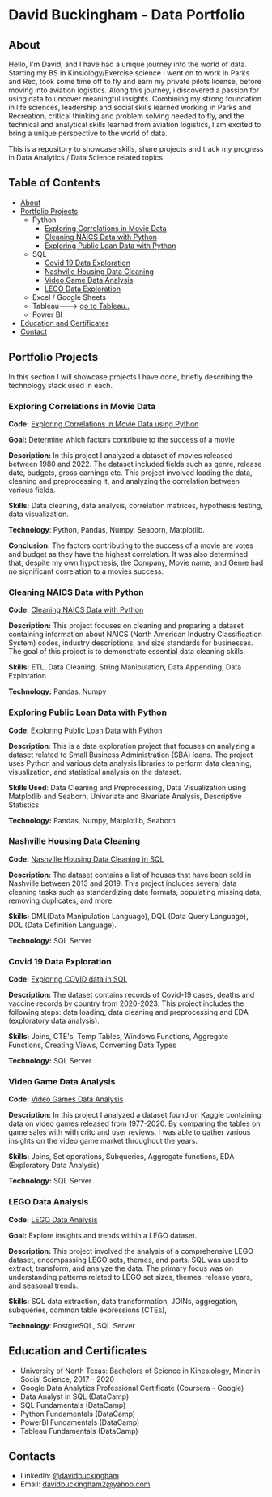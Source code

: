 # David Buckingham - Data Portfolio
## About <a name="about"></a>
Hello, I'm David, and I have had a unique journey into the world of data. Starting my BS in Kinsiology/Exercise science I went on to work in Parks and Rec, took some time off to fly and earn my private pilots license, before moving into aviation logistics.  Along this journey, i discovered a passion for using data to uncover meaningful insights.  Combining my strong foundation in life sciences, leadership and social skills learned working in Parks and Recreation, critical thinking and problem solving needed to fly, and the technical and analytical skills learned from aviation logistics, I am excited to bring a unique perspective to the world of data.

This is a repository to showcase skills, share projects and track my progress in Data Analytics / Data Science related topics.

## Table of Contents
- [About](#about)
- [Portfolio Projects](#portfolio-projects)
  - Python
    - [Exploring Correlations in Movie Data](#python-movie-analysis)
    - [Cleaning NAICS Data with Python](#NAICS-data-cleaning)
    - [Exploring Public Loan Data with Python](#Exploring-Public-Loan-Data-with-Python)
  - SQL
    - [Covid 19 Data Exploration](#covid-data-exploration)
    - [Nashville Housing Data Cleaning](#nashville-housing-data-cleaning)
    - [Video Game Data Analysis](#video-game-analysis)
    - [LEGO Data Exploration](#lego-data-analysis)
  - Excel / Google Sheets
  - Tableau---> [go to Tableau..](https://public.tableau.com/app/profile/david.buckingham)
  - Power BI
- [Education and Certificates](#education)
- [Contact](#contacts)

## Portfolio Projects <a name="portfolio-projects"></a>
In this section I will showcase projects I have done, briefly describing the technology stack used in each.
### Exploring Correlations in Movie Data <a name="python-movie-analysis"></a>
**Code:** [Exploring Correlations in Movie Data using Python](https://github.com/davidbuckingham2/Python-movie-data-analysis/blob/main/Analyzing%20movie%20data%20in%20python.ipynb)

**Goal:** Determine which factors contribute to the success of a movie

**Description:** In this project I analyzed a dataset of movies released between 1980 and 2022.  The dataset included fields such as genre, release date, budgets, gross earnings etc.  This project involved loading the data, cleaning and preprocessing it, and analyzing the correlation between various fields.

**Skills:** Data cleaning, data analysis, correlation matrices, hypothesis testing, data visualization.

**Technology**: Python, Pandas, Numpy, Seaborn, Matplotlib.

**Conclusion:** The factors contributing to the success of a movie are votes and budget as they have the highest correlation. It was also determined that, despite my own hypothesis, the Company, Movie name, and Genre had no significant correlation to a movies success.

### Cleaning NAICS Data with Python <a name="NAICS-data-cleaning"></a>
**Code:** [Cleaning NAICS Data with Python](https://github.com/davidbuckingham2/Python-Data-Cleaning-with-Table-of-Size-Standards/blob/main/'Table%20of%20Size%20Standards'%20Data%20Cleaning.ipynb)

**Description:** This project focuses on cleaning and preparing a dataset containing information about NAICS (North American Industry Classification System) codes, industry descriptions, and size standards for businesses. The goal of this project is to demonstrate essential data cleaning skills.

**Skills:** ETL, Data Cleaning, String Manipulation, Data Appending, Data Exploration

**Technology:** Pandas, Numpy

### Exploring Public Loan Data with Python <a name="Exploring-Public-Loan-Data-with-Python"></a>
 **Code**: [Exploring Public Loan Data with Python](https://github.com/davidbuckingham2/Exploring-Public-Loan-Data-with-Python/blob/main/Exploring%20Public%20Loan%20Data%20with%20Python.ipynb)
 
 **Description**: This is a data exploration project that focuses on analyzing a dataset related to Small Business Administration (SBA) loans. The project uses Python and various data analysis libraries to perform data cleaning, visualization, and statistical analysis on the dataset.
  
 **Skills Used**: Data Cleaning and Preprocessing, Data Visualization using Matplotlib and Seaborn, Univariate and Bivariate Analysis, Descriptive Statistics
  
**Technology:** Pandas, Numpy, Matplotlib, Seaborn

### Nashville Housing Data Cleaning <a name="nashville-housing-data-cleaning"></a>
**Code:** [Nashville Housing Data Cleaning in SQL](https://github.com/davidbuckingham2/Cleaning-Nashville-Housing-data)

**Description:** The dataset contains a list of houses that have been sold in Nashville between 2013 and 2019. This project includes several data cleaning tasks such as standardizing date formats, populating missing data, removing duplicates, and more.

**Skills:** DML(Data Manipulation Language), DQL (Data Query Language), DDL (Data Definition Language).

**Technology:** SQL Server

### Covid 19 Data Exploration <a name="covid-data-exploration"></a>
**Code:** [Exploring COVID data in SQL](https://github.com/davidbuckingham2/Covid-Data-Exploration/blob/main/SQL_covid_exploration.sql)

**Description:** The dataset contains records of Covid-19 cases, deaths and vaccine records by country from 2020-2023. This project includes the following steps: data loading, data cleaning and preprocessing and EDA (exploratory data analysis).

**Skills:** Joins, CTE's, Temp Tables, Windows Functions, Aggregate Functions, Creating Views, Converting Data Types

**Technology:** SQL Server

### Video Game Data Analysis <a name="video-game-analysis"></a>

**Code:** [Video Games Data Analysis](https://github.com/davidbuckingham2/SQL-Video-Game-Analysis/tree/main)

**Description:** In this project I analyzed a dataset found on Kaggle containing data on video games released from 1977-2020.  By comparing the tables on game sales with with critc and user reviews, I was able to gather various insights on the video game market throughout the years.

**Skills:** Joins, Set operations, Subqueries, Aggregate functions, EDA (Exploratory Data Analysis)

**Technology:** SQL Server

### LEGO Data Analysis <a name="lego-data-analysis"></a>
**Code:** [LEGO Data Analysis](https://github.com/davidbuckingham2/Lego-Data-SQL-Analysis)

**Goal:** Explore insights and trends within a LEGO dataset.

**Description:** This project involved the analysis of a comprehensive LEGO dataset, encompassing LEGO sets, themes, and parts. SQL was used to extract, transform, and analyze the data. The primary focus was on understanding patterns related to LEGO set sizes, themes, release years, and seasonal trends.

**Skills:** SQL data extraction, data transformation, JOINs, aggregation, subqueries, common table expressions (CTEs), 

**Technology**: PostgreSQL, SQL Server

## Education and Certificates <a name="education"></a>

* University of North Texas:  Bachelors of Science in Kinesiology, Minor in Social Science, 2017 - 2020
* Google Data Analytics Professional Certificate (Coursera - Google)
* Data Analyst in SQL (DataCamp)
* SQL Fundamentals (DataCamp)
* Python Fundamentals (DataCamp)
* PowerBI Fundamentals (DataCamp)
* Tableau Fundamentals (DataCamp)

## Contacts <a name="contacts"></a>
* LinkedIn: [@davidbuckingham](https://www.linkedin.com/in/david-buckingham-a9a35a253/)
* Email: davidbuckingham2@yahoo.com

